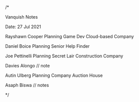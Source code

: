 /* 

Vanquish Notes 

Date: 27 Jul 2021

Rayshawn Cooper
Planning Game Dev Cloud-based Company

Daniel Boice
Planning Senior Help Finder

Joe Pettinelli
Planning Secret Lair Construction Company

Davies Alongo
// note

Autin Ulberg
Planning Company Auction House

Asaph Biswa
// notes

*/
